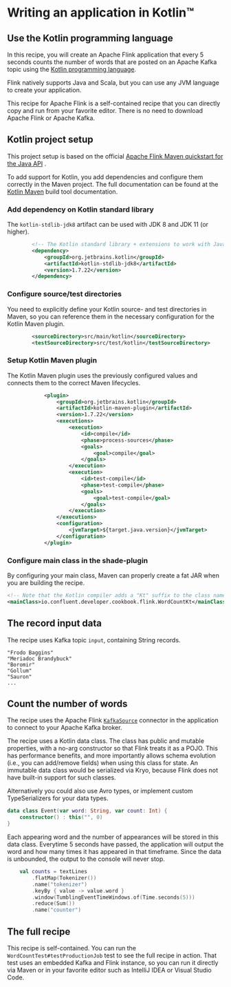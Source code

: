 # Writing an application in Kotlin™

## Use the Kotlin programming language

In this recipe, you will create an Apache Flink application that every 5 seconds counts the number of words that are 
posted on an Apache Kafka topic using the [Kotlin programming language](https://kotlinlang.org/).

Flink natively supports Java and Scala, but you can use any JVM language to create your application.

This recipe for Apache Flink is a self-contained recipe that you can directly copy and run from your favorite editor.
There is no need to download Apache Flink or Apache Kafka.

## Kotlin project setup

This project setup is based on the
official [Apache Flink Maven quickstart for the Java API](https://nightlies.apache.org/flink/flink-docs-stable/docs/dev/configuration/overview/#getting-started)
.

To add support for Kotlin, you add dependencies and configure them correctly in the Maven project.
The full documentation can be found at the [Kotlin Maven](https://kotlinlang.org/docs/maven.html) build tool
documentation.

### Add dependency on Kotlin standard library

The `kotlin-stdlib-jdk8` artifact can be used with JDK 8 and JDK 11 (or higher).

```xml pom.xml focus=49:54
        <!-- The Kotlin standard library + extensions to work with Java 7/8 features. -->
        <dependency>
            <groupId>org.jetbrains.kotlin</groupId>
            <artifactId>kotlin-stdlib-jdk8</artifactId>
            <version>1.7.22</version>
        </dependency>
```

### Configure source/test directories

You need to explicitly define your Kotlin source- and test directories in Maven, so you can reference them
in the necessary configuration for the Kotlin Maven plugin.

```xml pom.xml focus=153:154
        <sourceDirectory>src/main/kotlin</sourceDirectory>
        <testSourceDirectory>src/test/kotlin</testSourceDirectory>
```

### Setup Kotlin Maven plugin

The Kotlin Maven plugin uses the previously configured values and connects them to the correct Maven lifecycles.

```xml pom.xml focus=202:225
            <plugin>
                <groupId>org.jetbrains.kotlin</groupId>
                <artifactId>kotlin-maven-plugin</artifactId>
                <version>1.7.22</version>
                <executions>
                    <execution>
                        <id>compile</id>
                        <phase>process-sources</phase>
                        <goals>
                            <goal>compile</goal>
                        </goals>
                    </execution>
                    <execution>
                        <id>test-compile</id>
                        <phase>test-compile</phase>
                        <goals>
                            <goal>test-compile</goal>
                        </goals>
                    </execution>
                </executions>
                <configuration>
                    <jvmTarget>${target.java.version}</jvmTarget>
                </configuration>
            </plugin>
```

### Configure main class in the shade-plugin

By configuring your main class, Maven can properly create a fat JAR when you are building the recipe.

```xml pom.xml focus=263:266
<!-- Note that the Kotlin compiler adds a "Kt" suffix to the class name! -->
<mainClass>io.confluent.developer.cookbook.flink.WordCountKt</mainClass>
```

## The record input data

The recipe uses Kafka topic `input`, containing String records.

```text
"Frodo Baggins"
"Meriadoc Brandybuck"
"Boromir"
"Gollum"
"Sauron"
...
```

## Count the number of words

The recipe uses the Apache
Flink [`KafkaSource`](https://nightlies.apache.org/flink/flink-docs-stable/docs/connectors/datastream/kafka/#kafka-source)
connector in the application to connect to your Apache Kafka broker.

The recipe uses a Kotlin data class.
The class has public and mutable properties, with a no-arg constructor so that Flink treats it as a POJO.
This has performance benefits, and more importantly allows schema evolution (i.e., you can add/remove fields) when using this class for state.
An immutable data class would be serialized via Kryo, because Flink does not have built-in support for such classes.

Alternatively you could also use Avro types, or implement custom TypeSerializers for your data types.

```kotlin WordCount.kt focus=19:20 
data class Event(var word: String, var count: Int) {
    constructor() : this("", 0)
}
```

Each appearing word and the number of appearances will be stored in this data class. Everytime 5 seconds have passed, 
the application will output the word and how many times it has appeared in that timeframe. Since the data is unbounded, 
the output to the console will never stop.

```kotlin WordCount.kt focus=52:58
    val counts = textLines
        .flatMap(Tokenizer())
        .name("tokenizer")
        .keyBy { value -> value.word }
        .window(TumblingEventTimeWindows.of(Time.seconds(5)))
        .reduce(Sum())
        .name("counter")
```

## The full recipe

This recipe is self-contained. You can run the `WordCountTest#testProductionJob` test to see the full recipe
in action. That test uses an embedded Kafka and Flink instance, so you can run it directly via
Maven or in your favorite editor such as IntelliJ IDEA or Visual Studio Code.


